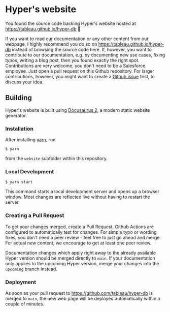 # Hyper's website

You found the source code backing Hyper's website hosted at https://tableau.github.io/hyper-db 🙂

If you want to read our documentation or any other content from our webpage, I highly recommend you do so on https://tableau.github.io/hyper-db instead of browsing the source code here.
If, however, you want to contribute to our documentation, e.g. by documenting new use cases, fixing typos, writing a blog post, then you found exactly the right spot.
Contributions are very welcome, you don't need to be a Salesforce employee.
Just open a pull request on this Github repository.
For larger contributions, however, you might want to create a [Github issue](https://github.com/tableau/hyper-db/issues) first, to discuss your idea.

## Building

Hyper's website is built using [Docusaurus 2](https://docusaurus.io/), a modern static website generator.

### Installation

After installing [yarn](https://yarnpkg.com/), run

```
$ yarn
```

from the `website` subfolder within this repository.

### Local Development

```
$ yarn start
```

This command starts a local development server and opens up a browser window. Most changes are reflected live without having to restart the server.

### Creating a Pull Request

To get your changes merged, create a Pull Request.
Github Actions are configured to automatically test for changes.
For simple typo or wording fixes, you don't need a peer review - feel free to just go ahead and merge.
For actual new content, we encourage to get at least one peer review.

Documentation changes which apply right away to the already available Hyper version should be merged directly to `main`.
If your documentation only applies to the upcoming Hyper version, merge your changes into the `upcoming` branch instead.

### Deployment

As soon as your pull request to https://github.com/tableau/hyper-db is merged to `main`, the new web page will be deployed automatically within a couple of minutes.
